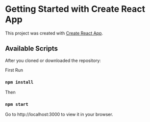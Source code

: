 # Getting Started with Create React App

This project was created with [Create React App](https://github.com/facebook/create-react-app).

## Available Scripts

After you cloned or downloaded the repository:

First Run

### `npm install`

Then

### `npm start`

Go to http://localhost:3000 to view it in your browser.
